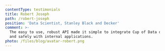 ```yaml
---
contentType: testimonials
title: Robert Joseph
path: /robert-joseph
position: 'Data Scientist, Stanley Black and Decker'
comment: >-
  The easy to use, robust API made it simple to integrate Cup of Data quickly
  and safely with internal applications.
photo: /files/blog/avatar-robert.png
---
```


